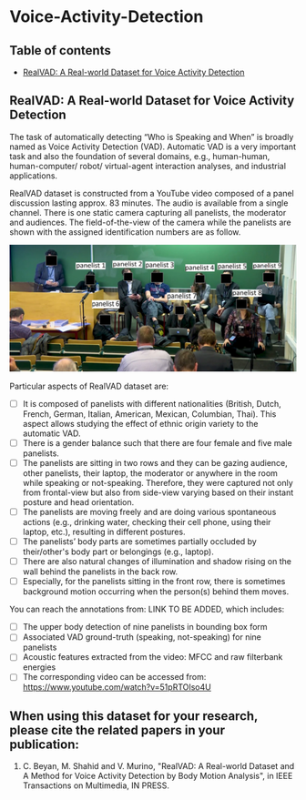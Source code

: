 # Voice-Activity-Detection

## Table of contents
* [RealVAD: A Real-world Dataset for Voice Activity Detection](#dataset)

## RealVAD: A Real-world Dataset for Voice Activity Detection
The task of automatically detecting “Who is Speaking and When” is broadly named as Voice Activity Detection (VAD). 
Automatic VAD is a very important task and also the foundation of several domains, e.g., human-human, human-computer/ robot/ virtual-agent interaction analyses, 
and industrial applications.

RealVAD dataset is constructed from a YouTube video composed of a panel discussion lasting approx. 83 minutes. 
The audio is available from a single channel. There is one static camera capturing all panelists, the moderator and audiences. 
The field-of-the-view of the camera while the panelists are shown with the assigned identification numbers are as follow.

![Alt text](img.jpg)

 Particular aspects of RealVAD dataset are:

* [ ] It is composed of panelists with different nationalities (British, Dutch, French, German, Italian, American, Mexican, Columbian, Thai). This aspect allows studying the effect of ethnic origin variety to the automatic VAD.
* [ ]	There is a gender balance such that there are four female and five male panelists.
* [ ]	The panelists are sitting in two rows and they can be gazing audience, other panelists, their laptop, the moderator or anywhere in the room while speaking or not-speaking. Therefore, they were captured not only from frontal-view but also from side-view varying based on their instant posture and head orientation.
* [ ] The panelists are moving freely and are doing various spontaneous actions (e.g., drinking water, checking their cell phone, using their laptop, etc.), resulting in different postures. 
* [ ] The panelists’ body parts are sometimes partially occluded by their/other's body part or belongings (e.g., laptop).
* [ ] There are also natural changes of illumination and shadow rising on the wall behind the panelists in the back row.
* [ ] Especially, for the panelists sitting in the front row, there is sometimes background motion occurring when the person(s) behind them moves.

You can reach the annotations from: LINK TO BE ADDED, which includes:

* [ ] The upper body detection of nine panelists in bounding box form
* [ ] Associated VAD ground-truth (speaking, not-speaking) for nine panelists 
* [ ] Acoustic features extracted from the video: MFCC and raw filterbank energies
* [ ] The corresponding video can be accessed from: https://www.youtube.com/watch?v=51pRTOIso4U

## When using this dataset for your research, please cite the related papers in your publication:
1) C. Beyan, M. Shahid and V. Murino, "RealVAD: A Real-world Dataset and A Method for
Voice Activity Detection by Body Motion Analysis", in IEEE Transactions on Multimedia, IN PRESS.
